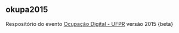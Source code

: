 ## okupa2015

Respositório do evento [Ocupação Digital - UFPR](http://eng.eletrica.ufpr.br/) versão 2015 {beta}
